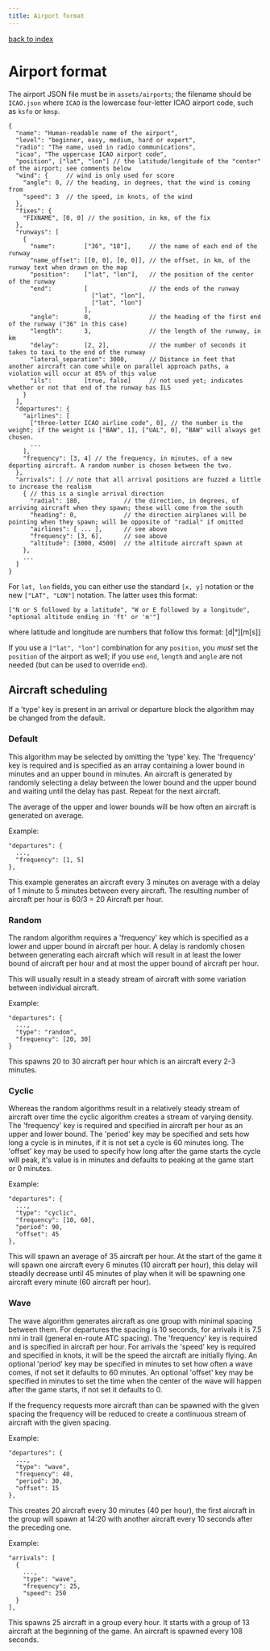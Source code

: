 ```yaml
---
title: Airport format
---
```

[back to index](index.html)

# Airport format

The airport JSON file must be in `assets/airports`; the filename
should be `ICAO.json` where `ICAO` is the lowercase four-letter ICAO
airport code, such as `ksfo` or `kmsp`.

```
{
  "name": "Human-readable name of the airport",
  "level": "beginner, easy, medium, hard or expert",
  "radio": "The name, used in radio communications",
  "icao", "The uppercase ICAO airport code",
  "position", ["lat", "lon"] // the latitude/longitude of the "center" of the airport; see comments below
  "wind": {     // wind is only used for score
    "angle": 0, // the heading, in degrees, that the wind is coming from
    "speed": 3  // the speed, in knots, of the wind
  },
  "fixes": {
    "FIXNAME", [0, 0] // the position, in km, of the fix
  },
  "runways": [
    {
      "name":        ["36", "18"],     // the name of each end of the runway
      "name_offset": [[0, 0], [0, 0]], // the offset, in km, of the runway text when drawn on the map
      "position":    ["lat", "lon"],   // the position of the center of the runway
      "end":         [                 // the ends of the runway
                       ["lat", "lon"],
                       ["lat", "lon"]
                     ],
      "angle":       0,                // the heading of the first end of the runway ("36" in this case)
      "length":      3,                // the length of the runway, in km
      "delay":       [2, 2],           // the number of seconds it takes to taxi to the end of the runway
      "lateral_separation": 3000,      // Distance in feet that another aircraft can come while on parallel approach paths, a violation will occur at 85% of this value
      "ils":         [true, false]     // not used yet; indicates whether or not that end of the runway has ILS
    }
  ],
  "departures": {
    "airlines": [
      ["three-letter ICAO airline code", 0], // the number is the weight; if the weight is ["BAW", 1], ["UAL", 0], "BAW" will always get chosen.
      ...
    ],
    "frequency": [3, 4] // the frequency, in minutes, of a new departing aircraft. A random number is chosen between the two.
  },
  "arrivals": [ // note that all arrival positions are fuzzed a little to increase the realism
    { // this is a single arrival direction
      "radial": 180,            // the direction, in degrees, of arriving aircraft when they spawn; these will come from the south
      "heading": 0,             // the direction airplanes will be pointing when they spawn; will be opposite of "radial" if omitted
      "airlines": [ ... ],      // see above
      "frequency": [3, 6],      // see above
      "altitude": [3000, 4500]  // the altitude aircraft spawn at
    },
    ...
  ]
}
```

For `lat, lon` fields, you can either use the standard `[x, y]`
notation or the new `["LAT", "LON"]` notation. The latter uses this
format:

    ["N or S followed by a latitude", "W or E followed by a longitude", "optional altitude ending in 'ft' or 'm'"]
where latitude and longitude are numbers that follow this format:
    <degrees>[d|°][<minutes>m[<seconds>s]]

If you use a `["lat", "lon"]` combination for any `position`, you
_must_ set the `position` of the airport as well; if you use `end`,
`length` and `angle` are not needed (but can be used to override
`end`).

Aircraft scheduling
-------------------

If a 'type' key is present in an arrival or departure block the
algorithm may be changed from the default.

### Default

This algorithm may be selected by omitting the 'type' key.  The
'frequency' key is required and is specified as an array containing a
lower bound in minutes and an upper bound in minutes.  An aircraft is
generated by randomly selecting a delay between the lower bound and
the upper bound and waiting until the delay has past.  Repeat for the
next aircraft.

The average of the upper and lower bounds will be how often an
aircraft is generated on average.

Example:
```
"departures": {
  ...,
  "frequency": [1, 5]
},
```

This example generates an aircraft every 3 minutes on average with a
delay of 1 minute to 5 minutes between every aircraft.  The resulting
number of aircraft per hour is 60/3 = 20 Aircraft per hour.

### Random

The random algorithm requires a 'frequency' key which is specified as
a lower and upper bound in aircraft per hour.  A delay is randomly
chosen between generating each aircraft which will result in at least
the lower bound of aircraft per hour and at most the upper bound of
aircraft per hour.

This will usually result in a steady stream of aircraft with some
variation between individual aircraft.

Example:
```
"departures": {
  ...,
  "type": "random",
  "frequency": [20, 30]
}
```

This spawns 20 to 30 aircraft per hour which is an aircraft every 2-3 minutes.

### Cyclic

Whereas the random algorithms result in a relatively steady stream of
aircraft over time the cyclic algorithm creates a stream of varying
density.  The 'frequency' key is required and specified in aircraft
per hour as an upper and lower bound.  The 'period' key may be
specified and sets how long a cycle is in minutes, if it is not set a
cycle is 60 minutes long.  The 'offset' key may be used to specify how
long after the game starts the cycle will peak, it's value is in
minutes and defaults to peaking at the game start or 0 minutes.

Example:
```
"departures": {
  ...,
  "type": "cyclic",
  "frequency": [10, 60],
  "period": 90,
  "offset": 45
},
```

This will spawn an average of 35 aircraft per hour. At the start of
the game it will spawn one aircraft every 6 minutes (10 aircraft per
hour), this delay will steadily decrease until 45 minutes of play when
it will be spawning one aircraft every minute (60 aircraft per hour).

### Wave

The wave algorithm generates aircraft as one group with minimal
spacing between them.  For departures the spacing is 10 seconds, for
arrivals it is 7.5 nmi in trail (general en-route ATC spacing).  The
'frequency' key is required and is specified in aircraft per hour.
For arrivals the 'speed' key is required and specified in knots, it
will be the speed the aircraft are initially flying.  An optional
'period' key may be specified in minutes to set how often a wave
comes, if not set it defaults to 60 minutes.  An optional 'offset' key
may be specified in minutes to set the time when the center of the
wave will happen after the game starts, if not set it defaults to 0.

If the frequency requests more aircraft than can be spawned with the
given spacing the frequency will be reduced to create a continuous
stream of aircraft with the given spacing.

Example:
```
"departures": {
  ...,
  "type": "wave",
  "frequency": 40,
  "period": 30,
  "offset": 15
},
```

This creates 20 aircraft every 30 minutes (40 per hour), the first
aircraft in the group will spawn at 14:20 with another aircraft every
10 seconds after the preceding one.

Example:
```
"arrivals": [
  {
    ...,
    "type": "wave",
    "frequency": 25,
    "speed": 250
  }
],
```

This spawns 25 aircraft in a group every hour.  It starts with a group
of 13 aircraft at the beginning of the game.  An aircraft is spawned
every 108 seconds.
